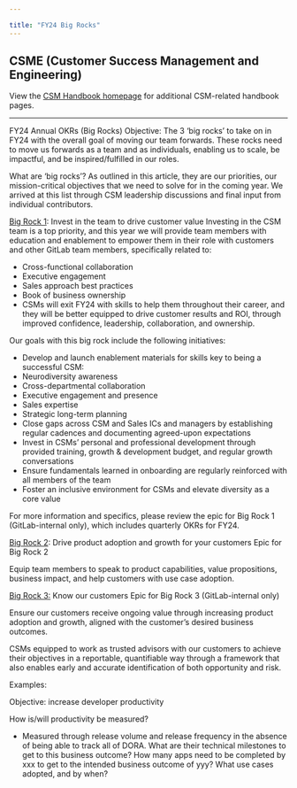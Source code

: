 ```yaml
---

title: "FY24 Big Rocks"
---
```


## CSME (Customer Success Management and Engineering)

View the [CSM Handbook homepage](/handbook/customer-success/csm/) for additional CSM-related handbook pages.

---
FY24 Annual OKRs (Big Rocks)
Objective: The 3 ‘big rocks’ to take on in FY24 with the overall goal of moving our team forwards. These rocks need to move us forwards as a team and as individuals, enabling us to scale, be impactful, and be inspired/fulfilled in our roles.

What are ‘big rocks’? As outlined in this article, they are our priorities, our mission-critical objectives that we need to solve for in the coming year. We arrived at this list through CSM leadership discussions and final input from individual contributors.

[Big Rock 1](https://gitlab.com/groups/gitlab-com/customer-success/-/epics/97): Invest in the team to drive customer value
Investing in the CSM team is a top priority, and this year we will provide team members with education and enablement to empower them in their role with customers and other GitLab team members, specifically related to:

- Cross-functional collaboration
- Executive engagement
- Sales approach best practices
- Book of business ownership
- CSMs will exit FY24 with skills to help them throughout their career, and they will be better equipped to drive customer results and ROI, through improved confidence, leadership, collaboration, and ownership.

Our goals with this big rock include the following initiatives:

- Develop and launch enablement materials for skills key to being a successful CSM:
- Neurodiversity awareness
- Cross-departmental collaboration
- Executive engagement and presence
- Sales expertise
- Strategic long-term planning
- Close gaps across CSM and Sales ICs and managers by establishing regular cadences and documenting agreed-upon expectations
- Invest in CSMs’ personal and professional development through provided training, growth & development budget, and regular growth conversations
- Ensure fundamentals learned in onboarding are regularly reinforced with all members of the team
- Foster an inclusive environment for CSMs and elevate diversity as a core value

For more information and specifics, please review the epic for Big Rock 1 (GitLab-internal only), which includes quarterly OKRs for FY24.

[Big Rock 2](https://gitlab.com/groups/gitlab-com/customer-success/-/epics/95): Drive product adoption and growth for your customers
Epic for Big Rock 2

Equip team members to speak to product capabilities, value propositions, business impact, and help customers with use case adoption.

[Big Rock 3:](https://gitlab.com/groups/gitlab-com/customer-success/-/epics/96) Know our customers
Epic for Big Rock 3 (GitLab-internal only)

Ensure our customers receive ongoing value through increasing product adoption and growth, aligned with the customer’s desired business outcomes.

CSMs equipped to work as trusted advisors with our customers to achieve their objectives in a reportable, quantifiable way through a framework that also enables early and accurate identification of both opportunity and risk.

Examples:

Objective: increase developer productivity

How is/will productivity be measured?

- Measured through release volume and release frequency in the absence of being able to track all of DORA.
What are their technical milestones to get to this business outcome?
How many apps need to be completed by xxx to get to the intended business outcome of yyy?
What use cases adopted, and by when?
